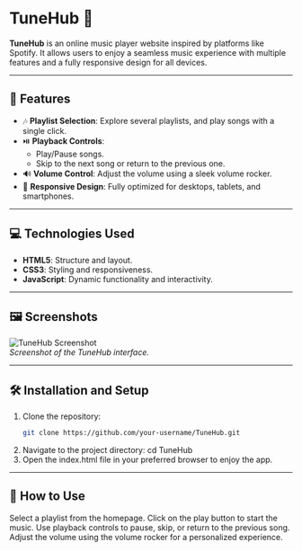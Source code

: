 # TuneHub 🎵

**TuneHub** is an online music player website inspired by platforms like Spotify. It allows users to enjoy a seamless music experience with multiple features and a fully responsive design for all devices.

---

## 🚀 Features
- 🎶 **Playlist Selection**: Explore several playlists, and play songs with a single click.
- ⏯️ **Playback Controls**:
  - Play/Pause songs.
  - Skip to the next song or return to the previous one.
- 🔊 **Volume Control**: Adjust the volume using a sleek volume rocker.
- 📱 **Responsive Design**: Fully optimized for desktops, tablets, and smartphones.

---

## 💻 Technologies Used
- **HTML5**: Structure and layout.
- **CSS3**: Styling and responsiveness.
- **JavaScript**: Dynamic functionality and interactivity.

---

## 🖼️ Screenshots
![TuneHub Screenshot](path-to-your-screenshot.png)  
*Screenshot of the TuneHub interface.*

---

## 🛠️ Installation and Setup
1. Clone the repository:
   ```bash
   git clone https://github.com/your-username/TuneHub.git
2. Navigate to the project directory:
   cd TuneHub
3. Open the index.html file in your preferred browser to enjoy the app.

---

## 🌟 How to Use
Select a playlist from the homepage.
Click on the play button to start the music.
Use playback controls to pause, skip, or return to the previous song.
Adjust the volume using the volume rocker for a personalized experience.
